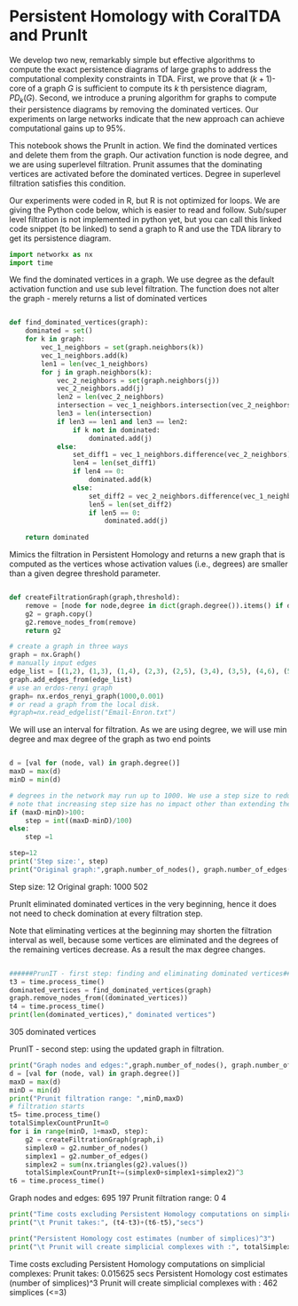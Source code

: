# Persistent Homology with CoralTDA and PrunIt

We develop two new, remarkably simple but effective algorithms to compute the exact persistence diagrams of large graphs to address the computational complexity constraints in TDA. First, we prove that $(k+1)$-core of a graph $G$ is sufficient to compute its $k$ th persistence diagram, $PD_k(G)$. Second, we introduce a pruning algorithm for graphs to compute their persistence diagrams by removing the dominated vertices. Our experiments on large networks indicate that the new approach can achieve computational gains up to 95%.

This notebook shows the PrunIt in action. We find the dominated vertices and delete them from the graph. Our activation function is node degree, and we are using superlevel filtration. Prunit assumes that the dominating vertices are activated before the dominated vertices. Degree in superlevel filtration satisfies this condition. 

Our experiments were coded in R, but R is not optimized for loops. We are giving the Python code below, which is easier to read and follow. Sub/super level filtration is not implemented in python yet, but you can call this linked code snippet (to be linked) to send a graph to R and use the TDA library to get its persistence diagram.

```python
import networkx as nx
import time
```

We find the dominated vertices in a graph. We use degree as the default activation function and use sub level filtration. The function does not alter the graph - merely returns a list of dominated vertices

```python

def find_dominated_vertices(graph):
    dominated = set()
    for k in graph:
        vec_1_neighbors = set(graph.neighbors(k))
        vec_1_neighbors.add(k)
        len1 = len(vec_1_neighbors)
        for j in graph.neighbors(k):
            vec_2_neighbors = set(graph.neighbors(j))
            vec_2_neighbors.add(j)
            len2 = len(vec_2_neighbors)
            intersection = vec_1_neighbors.intersection(vec_2_neighbors)
            len3 = len(intersection)
            if len3 == len1 and len3 == len2:
                if k not in dominated:
                    dominated.add(j)
            else:
                set_diff1 = vec_1_neighbors.difference(vec_2_neighbors)
                len4 = len(set_diff1)
                if len4 == 0:
                    dominated.add(k)
                else:
                    set_diff2 = vec_2_neighbors.difference(vec_1_neighbors)
                    len5 = len(set_diff2)
                    if len5 == 0:
                        dominated.add(j)
                        
    return dominated
```

Mimics the filtration in Persistent Homology and returns a new graph that is computed as the vertices whose activation values (i.e., degrees) are smaller than a given degree threshold parameter.

```python

def createFiltrationGraph(graph,threshold):
    remove = [node for node,degree in dict(graph.degree()).items() if degree >threshold]
    g2 = graph.copy()
    g2.remove_nodes_from(remove)
    return g2
```


```python
# create a graph in three ways
graph = nx.Graph()
# manually input edges
edge_list = [(1,2), (1,3), (1,4), (2,3), (2,5), (3,4), (3,5), (4,6), (5,6)]
graph.add_edges_from(edge_list)
# use an erdos-renyi graph
graph= nx.erdos_renyi_graph(1000,0.001)
# or read a graph from the local disk.
#graph=nx.read_edgelist("Email-Enron.txt")
```
We will use an interval for filtration. As we are using degree, we will use min degree and max degree of the graph as two end points

```python

d = [val for (node, val) in graph.degree()]
maxD = max(d)
minD = min(d)

# degrees in the network may run up to 1000. We use a step size to reduce the number of filtrations
# note that increasing step size has no impact other than extending the run time.
if (maxD-minD)>100:
    step = int((maxD-minD)/100)
else:
    step =1

step=12    
print('Step size:', step)    
print("Original graph:",graph.number_of_nodes(), graph.number_of_edges())

```

Step size: 12
Original graph: 1000 502
    
PrunIt eliminated dominated vertices in the very beginning, hence it does not need to check domination at every filtration step. 

Note that eliminating vertices at the beginning may shorten the filtration interval as well, because some vertices are eliminated and the degrees of the remaining vertices decrease. As a result the max degree changes.


```python

######PrunIT - first step: finding and eliminating dominated vertices##########
t3 = time.process_time()
dominated_vertices = find_dominated_vertices(graph)
graph.remove_nodes_from((dominated_vertices))
t4 = time.process_time()
print(len(dominated_vertices)," dominated vertices")
```

305  dominated vertices
    

PrunIT - second step: using the updated graph in filtration.
```python
print("Graph nodes and edges:",graph.number_of_nodes(), graph.number_of_edges())
d = [val for (node, val) in graph.degree()]
maxD = max(d)
minD = min(d)
print("Prunit filtration range: ",minD,maxD)
# filtration starts
t5= time.process_time()
totalSimplexCountPrunIt=0
for i in range(minD, 1+maxD, step):
    g2 = createFiltrationGraph(graph,i)
    simplex0 = g2.number_of_nodes()
    simplex1 = g2.number_of_edges()
    simplex2 = sum(nx.triangles(g2).values())
    totalSimplexCountPrunIt+=(simplex0+simplex1+simplex2)^3
t6 = time.process_time()
```

Graph nodes and edges: 695 197
Prunit filtration range:  0 4
    


```python
print("Time costs excluding Persistent Homology computations on simplicial complexes:")
print("\t Prunit takes:", (t4-t3)+(t6-t5),"secs")

print("Persistent Homology cost estimates (number of simplices)^3")
print("\t Prunit will create simplicial complexes with :", totalSimplexCountPrunIt," simplices (<=3)")
```

Time costs excluding Persistent Homology computations on simplicial complexes:
	 Prunit takes: 0.015625 secs
Persistent Homology cost estimates (number of simplices)^3
	 Prunit will create simplicial complexes with : 462  simplices (<=3)



